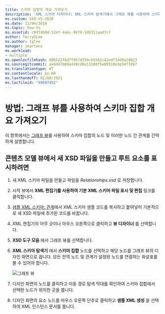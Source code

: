 ```yaml
---
title: 스키마 집합의 개요 가져오기
description: 'XML 스키마 디자이너: XML 스키마 탐색기에서 그래프 뷰를 사용하여 스키마 집합의 노드 및 이러한 노드 간 관계를 간략하게 보여 주는 방법을 알아봅니다.'
ms.custom: SEO-VS-2020
ms.date: 11/04/2016
ms.topic: how-to
ms.assetid: c0df4b0d-52ef-4a6c-9676-1d8311aad7c7
author: TerryGLee
ms.author: tglee
manager: jmartens
ms.workload:
- multiple
ms.openlocfilehash: 896522f6d7f057d359cb5502c42edf34d0a2d823
ms.sourcegitcommit: ae6d47b09a439cd0e13180f5e89510e3e347fd47
ms.translationtype: HT
ms.contentlocale: ko-KR
ms.lasthandoff: 02/08/2021
ms.locfileid: "99897452"
---
```

# <a name="how-to-get-an-overview-of-a-schema-set-by-using-the-graph-view"></a>방법: 그래프 뷰를 사용하여 스키마 집합 개요 가져오기

이 항목에서는 [그래프 뷰](../xml-tools/graph-view.md)를 사용하여 스키마 집합의 노드 및 이러한 노드 간 관계를 간략하게 설명합니다.

## <a name="to-create-a-new-xsd-file-and-display-the-root-element-in-the-content-model-view"></a>콘텐츠 모델 뷰에서 새 XSD 파일을 만들고 루트 요소를 표시하려면

1. 새 XML 스키마 파일을 만들고 파일을 *Relationships.xsd* 로 저장합니다.

2. 시작 뷰에서 **XML 편집기를 사용하여 기본 XML 스키마 파일 표시 및 편집** 링크를 클릭합니다.

3. [샘플 XML 스키마: 관계](../xml-tools/sample-xsd-file-relationships.md)에서 XML 스키마 샘플 코드를 복사하고 붙여넣어 기본적으로 새 XSD 파일에 추가된 코드를 바꿉니다.

4. XML 편집기의 아무 곳이나 마우스 오른쪽으로 클릭하고 **뷰 디자이너** 를 선택합니다.

5. **XSD 도구 모음** 에서 그래프 뷰를 선택합니다.

6. **XML 스키마 탐색기** 에서 **스키마 집합** 노드를 선택하고 해당 노드를 그래프 뷰의 디자인 화면으로 끕니다. 모든 전역 노드 및 관계가 설정된 노드를 연결하는 화살표를 볼 수 있어야 합니다.

     ![그래프 뷰](../xml-tools/media/relationshipingraphview.gif)

7. 디자인 화면의 노드를 클릭하고 이동 경로 탐색 막대를 확인하여 스키마 집합에서 선택한 노드가 위치한 곳을 봅니다.

8. 디자인 화면의 요소 노드를 마우스 오른쪽 단추로 클릭하고 **샘플 XML 생성** 을 선택하여 XML 인스턴스 문서를 봅니다.
